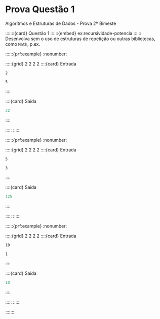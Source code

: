 # Prova Questão 1

Algoritmos e Estruturas de Dados - Prova 2º Bimeste

:::::::{card} Questão 1
::::::{embed} ex:recursividade-potencia
::::::
Desenvolva sem o uso de estruturas de repetição ou outras bibliotecas, como `Math`, p.ex.

::::::{prf:example}
:nonumber:
<!-- :class: dropdown -->

:::::{grid} 2 2 2 2
::::{card} Entrada
```
2
```
```
5
```
::::

::::{card} Saída
```c
32
```
::::

:::::
::::::

::::::{prf:example}
:nonumber:
<!-- :class: dropdown -->

:::::{grid} 2 2 2 2
::::{card} Entrada
```
5
```
```
3
```
::::

::::{card} Saída
```c
125
```
::::

:::::
::::::

::::::{prf:example}
:nonumber:
<!-- :class: dropdown -->

:::::{grid} 2 2 2 2
::::{card} Entrada
```
10
```
```
1
```
::::

::::{card} Saída
```c
10
```
::::

:::::
::::::

:::::::
